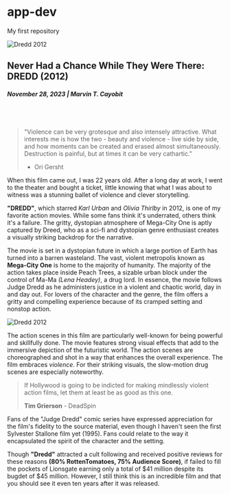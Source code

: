 # app-dev
My first repository


![Dredd 2012](https://thecorvidreview.files.wordpress.com/2016/11/4074029-dredd2.jpg?w=1100)
## Never Had a Chance While They Were There:   **DREDD (2012)** 
##### November 28, 2023 | **Marvin T. Cayobit**

<br>
<br>

> "Violence can be very grotesque and also intensely attractive. What interests me is how the two - beauty and violence - live side by side, and how moments
> can be created and erased almost simultaneously. Destruction is painful, but at times it can be very cathartic."
> - Ori Gersht

When this film came out, I was 22 years old. After a long day at work, I went to the theater and bought a ticket, little knowing that what I was about to witness was a stunning ballet of violence and clever storytelling.

**"DREDD"**, which starred *Karl Urban* and *Olivia Thirlby* in 2012, is one of my favorite action movies. While some fans think it's underrated, others think it's a failure. The gritty, dystopian atmosphere of Mega-City One is aptly captured by Dreed, who as a sci-fi and dystopian genre enthusiast creates a visually striking backdrop for the narrative.

The movie is set in a dystopian future in which a large portion of Earth has turned into a barren wasteland. The vast, violent metropolis known as **Mega-City One** is home to the majority of humanity. The majority of the action takes place inside Peach Trees, a sizable urban block under the control of Ma-Ma *(Lena Headey)*, a drug lord. In essence, the movie follows Judge Dredd as he administers justice in a violent and chaotic world, day in and day out. For lovers of the character and the genre, the film offers a gritty and compelling experience because of its cramped setting and nonstop action.

![Dredd 2012](https://ytssss.jamsbase.com/assets/images/movies/Dredd_2012/large-screenshot2.jpg)

The action scenes in this film are particularly well-known for being powerful and skillfully done.   The movie features strong visual effects that add to the immersive depiction of the futuristic world. The action scenes are choreographed and shot in a way that enhances the overall experience. The film embraces *violence*. For their striking visuals, the slow-motion drug scenes are especially noteworthy.

> If Hollywood is going to be indicted for making mindlessly violent action films, let them at least be as good as this one.
> 
> **Tim Grierson** - DeadSpin 

Fans of the "Judge Dredd" comic series have expressed appreciation for the film's fidelity to the source material, even though I haven't seen the first Sylvester Stallone film yet (1995). Fans could relate to the way it encapsulated the spirit of the character and the setting.

Though **"Dredd"** attracted a cult following and received positive reviews for these reasons **(80% RottenTomatoes, 75% Audience Score)**, if failed to fill the pockets of Lionsgate earning only a total of $41 million despite its bugdet of $45 million. However, I still think this is an incredible film and that you should see it even ten years after it was released.


